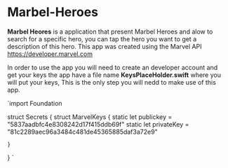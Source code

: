 # Marbel-Heroes

**Marbel Heores**  is a application that present Marbel Heroes and alow to search for a specific hero, you can tap the hero you want to get a description of this hero. 
This app was created using the Marvel API https://developer.marvel.com

In order to use the app you will need to create an developer account and get your keys the app have a file name **KeysPlaceHolder.swift** where you will put your keys, This is the only step you will nedd to make use of this app. 


`import Foundation

struct Secrets {
    struct MarvelKeys {
        static let publickey = "5837aadbfc4e8308242d17f415ddb69f"
        static let privateKey = "81c2289aec96a3484c481de45365885daf3a72e9"
        
    }
}
`
